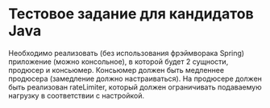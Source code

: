 # Тестовое задание для кандидатов Java
Необходимо реализовать (без использования фрэймворака Spring) приложение (можно консольное), в которой будет 2 сущности, продюсер и консьюмер. Консьюмер должен быть медленнее продюсера (замедление должно настраиваться). На продюсере должен быть реализован rateLimiter, который должен ограничивать подаваемую нагрузку в соответствии с настройкой.
